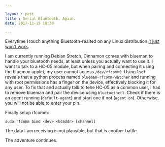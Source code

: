 ```yaml
---

layout : post
title : Serial Bluetooth. Again.
date: 2017-11-15 10:30

---
```


Everytime I touch anything Bluetooth-realted on any Linux distribution [it just won't work](http://audiophobes.net/2015/10/15/bluetooth-serial/). 

I am currently running Debian Stretch, Cinnamon comes with blueman to handle your bluetooth needs, at least unless you actually want to use it. I want to talk to a HC-05 module, but when pairing and connecting it using the blueman applet, my user cannot access `/dev/rfcomm0`. Using `lsof` reveals that a python process named `blueman-rfcomm-watcher` and running with root permissions has a finger on the device, effectively blocking it for any user. To fix that and actually talk to tehe HC-05 as a common user, I had to remove blueman and pair the device using `bluetoothctl`. Check if there is an agent running (`default-agent`) and start one if not (`agent on`). Otherwise, you will not be able to enter your pin.

Finally setup rfcomm:

    sudo rfcomm bind <dev> <bdaddr> [channel]	
    
The data I am receiving is not plausible, but that is another battle. 

The adventure continues.  
